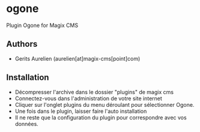 # ogone
Plugin Ogone for Magix CMS

Authors
-------

* Gerits Aurelien (aurelien[at]magix-cms[point]com)

## Installation
 * Décompresser l'archive dans le dossier "plugins" de magix cms
 * Connectez-vous dans l'administration de votre site internet
 * Cliquer sur l'onglet plugins du menu déroulant pour sélectionner Ogone.
 * Une fois dans le plugin, laisser faire l'auto installation
 * Il ne reste que la configuration du plugin pour correspondre avec vos données.

